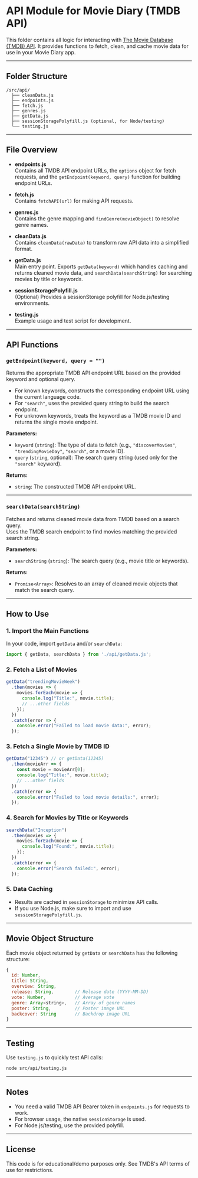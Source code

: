 # API Module for Movie Diary (TMDB API)

This folder contains all logic for interacting with [The Movie Database (TMDB) API](https://www.themoviedb.org/documentation/api). It provides functions to fetch, clean, and cache movie data for use in your Movie Diary app.

---

## Folder Structure

```
/src/api/
  ├── cleanData.js
  ├── endpoints.js
  ├── fetch.js
  ├── genres.js
  ├── getData.js
  ├── sessionStoragePolyfill.js (optional, for Node/testing)
  └── testing.js
```

---

## File Overview

- **endpoints.js**  
  Contains all TMDB API endpoint URLs, the `options` object for fetch requests, and the `getEndpoint(keyword, query)` function for building endpoint URLs.

- **fetch.js**  
  Contains `fetchAPI(url)` for making API requests.

- **genres.js**  
  Contains the genre mapping and `findGenre(movieObject)` to resolve genre names.

- **cleanData.js**  
  Contains `cleanData(rawData)` to transform raw API data into a simplified format.

- **getData.js**  
  Main entry point. Exports `getData(keyword)` which handles caching and returns cleaned movie data, and `searchData(searchString)` for searching movies by title or keywords.

- **sessionStoragePolyfill.js**  
  (Optional) Provides a sessionStorage polyfill for Node.js/testing environments.

- **testing.js**  
  Example usage and test script for development.

---

## API Functions

### `getEndpoint(keyword, query = "")`

Returns the appropriate TMDB API endpoint URL based on the provided keyword and optional query.

- For known keywords, constructs the corresponding endpoint URL using the current language code.
- For `"search"`, uses the provided query string to build the search endpoint.
- For unknown keywords, treats the keyword as a TMDB movie ID and returns the single movie endpoint.

**Parameters:**
- `keyword` (`string`): The type of data to fetch (e.g., `"discoverMovies"`, `"trendingMovieDay"`, `"search"`, or a movie ID).
- `query` (`string`, optional): The search query string (used only for the `"search"` keyword).

**Returns:**  
- `string`: The constructed TMDB API endpoint URL.

---

### `searchData(searchString)`

Fetches and returns cleaned movie data from TMDB based on a search query.  
Uses the TMDB search endpoint to find movies matching the provided search string.

**Parameters:**
- `searchString` (`string`): The search query (e.g., movie title or keywords).

**Returns:**  
- `Promise<Array>`: Resolves to an array of cleaned movie objects that match the search query.

---

## How to Use

### 1. Import the Main Functions

In your code, import `getData` and/or `searchData`:

```javascript
import { getData, searchData } from './api/getData.js';
```

### 2. Fetch a List of Movies

```javascript
getData("trendingMovieWeek")
  .then(movies => {
    movies.forEach(movie => {
      console.log("Title:", movie.title);
      // ...other fields
    });
  })
  .catch(error => {
    console.error("Failed to load movie data:", error);
  });
```

### 3. Fetch a Single Movie by TMDB ID

```javascript
getData("12345") // or getData(12345)
  .then(movieArr => {
    const movie = movieArr[0];
    console.log("Title:", movie.title);
    // ...other fields
  })
  .catch(error => {
    console.error("Failed to load movie details:", error);
  });
```

### 4. Search for Movies by Title or Keywords

```javascript
searchData("Inception")
  .then(movies => {
    movies.forEach(movie => {
      console.log("Found:", movie.title);
    });
  })
  .catch(error => {
    console.error("Search failed:", error);
  });
```

### 5. Data Caching

- Results are cached in `sessionStorage` to minimize API calls.
- If you use Node.js, make sure to import and use `sessionStoragePolyfill.js`.

---

## Movie Object Structure

Each movie object returned by `getData` or `searchData` has the following structure:

```js
{
  id: Number,
  title: String,
  overview: String,
  release: String,        // Release date (YYYY-MM-DD)
  vote: Number,           // Average vote
  genre: Array<string>,   // Array of genre names
  poster: String,         // Poster image URL
  backcover: String       // Backdrop image URL
}
```

---

## Testing

Use `testing.js` to quickly test API calls:

```bash
node src/api/testing.js
```

---

## Notes

- You need a valid TMDB API Bearer token in `endpoints.js` for requests to work.
- For browser usage, the native `sessionStorage` is used.
- For Node.js/testing, use the provided polyfill.

---

## License

This code is for educational/demo purposes only. See TMDB's API terms of use for restrictions.